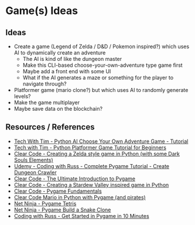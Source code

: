 # Game(s) Ideas

## Ideas

- Create a game (Legend of Zelda / D&D / Pokemon inspired?) which uses AI to dynamically create an adventure
  - The AI is kind of like the dungeon master
  - Make this CLI-based choose-your-own-adventure type game first
  - Maybe add a front end with some UI
  - What if the AI generates a maze or something for the player to navigate through?
- Platformer game (mario clone?) but which uses AI to randomly generate levels?
- Make the game multiplayer
- Maybe save data on the blockchain?

## Resources / References

- [Tech With Tim - Python AI Choose Your Own Adventure Game - Tutorial](https://www.youtube.com/watch?v=nhYcTh6vw9A)
- [Tech with Tim - Python Platformer Game Tutorial for Beginners](https://www.youtube.com/watch?v=6gLeplbqtqg)
- [Clear Code - Creating a Zelda style game in Python (with some Dark Souls Elements)](https://www.youtube.com/watch?v=QU1pPzEGrqw)
- [Udemy - Coding with Russ - Complete Pygame Tutorial - Create Dungeon Crawler](https://www.udemy.com/course/pygame-dungeon-crawler/)
- [Clear Code - The Ultimate Introduction to Pygame](https://www.youtube.com/watch?v=AY9MnQ4x3zk)
- [Clear Code - Creating a Stardew Valley inspired game in Python](https://www.youtube.com/watch?v=T4IX36sP_0c)
- [Clear Code - Pygame Fundamentals](https://www.youtube.com/playlist?list=PL8ui5HK3oSiHnIdi0XIAVXHAeulNmBrLy)
- [Clear Code Mario in Python with Pygame (and pirates)](https://www.youtube.com/playlist?list=PL8ui5HK3oSiGXM2Pc2DahNu1xXBf7WQh-)
- [Net Ninja - Pygame Tetris](https://www.youtube.com/playlist?list=PL4cUxeGkcC9iurLoO9Mu7GqsKlxEXcf8m)
- [Net Ninja - Pygame Build a Snake Clone](https://www.youtube.com/playlist?list=PL4cUxeGkcC9i8QFqkUEkLirIGsaNLrDrS)
- [Coding with Russ - Get Started in Pygame in 10 Minutes](https://www.youtube.com/watch?v=y9VG3Pztok8)
